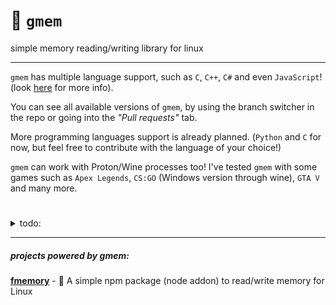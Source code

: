 # :brain: `gmem`
simple memory reading/writing library for linux

***

`gmem` has multiple language support, such as `C`, `C++`, `C#` and even `JavaScript`! (look [here](https://github.com/otvv/fmemory) for more info). 

You can see all available versions of `gmem`, by using the branch switcher in the repo or going into the _"Pull requests"_ tab.

More programming languages support is already planned. (`Python` and `C` for now, but feel free to contribute with the language of your choice!)

`gmem` can work with Proton/Wine processes too! I've tested `gmem` with some games such as `Apex Legends`, `CS:GO` (Windows version through wine), `GTA V` and many more.

#

<details>
<summary>todo:</summary>
  
-   ~~c# version (will be stored in another branch)~~ ✅ (Check [here](https://github.com/otvv/gmem/pull/1))
-   ~~c version (will be stored in another branch)~~ ✅ (Check [here](https://github.com/otvv/gmem/pull/3)
-   python version (will be stored in another branch)
-   create examples for the different languages that `gmem` has support
-   add some images or code examples in this README
-   make a wiki page with documentation
-   ~~move c++ version to another branch~~ ✅ (Check [here](https://github.com/otvv/gmem/pull/2))

</details>

***

##### projects powered by gmem:

[**fmemory**](https://github.com/otvv/fmemory) - :floppy_disk: A simple npm package (node addon) to read/write memory for Linux
